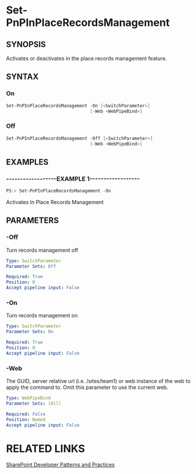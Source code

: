 # Set-PnPInPlaceRecordsManagement

## SYNOPSIS
Activates or deactivates in the place records management feature.

## SYNTAX 

### On
```powershell
Set-PnPInPlaceRecordsManagement -On [<SwitchParameter>]
                                [-Web <WebPipeBind>]
```

### Off
```powershell
Set-PnPInPlaceRecordsManagement -Off [<SwitchParameter>]
                                [-Web <WebPipeBind>]
```

## EXAMPLES

### ------------------EXAMPLE 1------------------
```powershell
PS:> Set-PnPInPlaceRecordsManagement -On
```

Activates In Place Records Management

## PARAMETERS

### -Off
Turn records management off

```yaml
Type: SwitchParameter
Parameter Sets: Off

Required: True
Position: 0
Accept pipeline input: False
```

### -On
Turn records management on

```yaml
Type: SwitchParameter
Parameter Sets: On

Required: True
Position: 0
Accept pipeline input: False
```

### -Web
The GUID, server relative url (i.e. /sites/team1) or web instance of the web to apply the command to. Omit this parameter to use the current web.

```yaml
Type: WebPipeBind
Parameter Sets: (All)

Required: False
Position: Named
Accept pipeline input: False
```

# RELATED LINKS

[SharePoint Developer Patterns and Practices](http://aka.ms/sppnp)